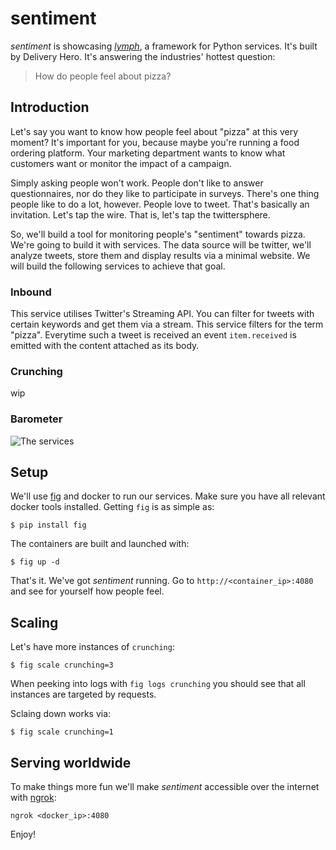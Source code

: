 # sentiment

_sentiment_ is showcasing [_lymph_](https://github.com/deliveryhero/lymph),
a framework for Python services. It's built by Delivery Hero.
It's answering the industries' hottest question:

> How do people feel about pizza?

## Introduction
Let's say you want to know how people feel about "pizza" at this very moment? It's important for you, because maybe you're running a food ordering platform. Your marketing department wants to know what customers want or monitor the impact of a campaign.

Simply asking people won't work. People don't like to answer questionnaires, nor do they like to participate in surveys. There's one thing people like to do a lot, however. People love to tweet. That's basically an invitation. Let's tap the wire. That is, let's tap the twittersphere.

So, we'll build a tool for monitoring people's "sentiment" towards pizza.
We're going to build it with services.
The data source will be twitter, we'll analyze tweets, store them and
display results via a minimal website. We will build the following services
to achieve that goal.

### Inbound

This service utilises Twitter's Streaming API. You can filter for tweets with certain keywords and get them via a stream. This service filters for the term "pizza". Everytime such a tweet is received an event `item.received` is emitted with the content attached as its body.

### Crunching
wip

### Barometer

![The services](https://www.evernote.com/shard/s245/sh/fe91bde3-1b70-4088-a287-2edd4d2b15fd/d5d833d62785cf1b44caa8160b95ce02/res/2ad86331-4d25-4ed5-9e92-dc8512c9e767/skitch.png)

## Setup
We'll use [fig](https://fig.sh) and docker to run our services. Make sure you have all relevant docker tools installed. Getting `fig` is as simple as:
``` shell
$ pip install fig
```
The containers are built and launched with:
``` shell
$ fig up -d
```
That's it. We've got _sentiment_ running.
Go to `http://<container_ip>:4080` and see for yourself how people feel.


## Scaling

Let's have more instances of `crunching`:
``` shell
$ fig scale crunching=3
```

When peeking into logs with `fig logs crunching` you should see that all instances are targeted by requests.

Sclaing down works via:
``` shell
$ fig scale crunching=1
```

## Serving worldwide
To make things more fun we'll make _sentiment_ accessible over the internet with [ngrok](https://ngrok.com):

``` ngrok
ngrok <docker_ip>:4080
```

Enjoy!
